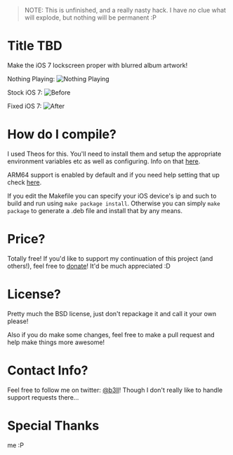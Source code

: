 > NOTE: This is unfinished, and a really nasty hack. I have *no* clue what will explode, but nothing will be permanent :P

Title TBD
=============

Make the iOS 7 lockscreen proper with blurred album artwork!

Nothing Playing:
![Nothing Playing](https://github.com/b3ll/BlurredLockscreenArtwork/raw/master/preview/nothing.png "Nothing Playing")

Stock iOS 7:
![Before](https://github.com/b3ll/BlurredLockscreenArtwork/raw/master/preview/before.png "Before")

Fixed iOS 7:
![After](https://github.com/b3ll/BlurredLockscreenArtwork/raw/master/preview/after.png "After")

How do I compile?
=============

I used Theos for this. You'll need to install them and setup the appropriate environment variables etc as well as configuring. Info on that [here](http://iphonedevwiki.net/index.php/Theos/Getting_Started).

ARM64 support is enabled by default and if you need help setting that up check [here](http://iphonedevwiki.net/index.php/Updating_extensions_for_iOS_7).

If you edit the Makefile you can specify your iOS device's ip and such to build and run using `make package install`. Otherwise you can simply `make package` to generate a .deb file and install that by any means.

Price?
=============

Totally free! If you'd like to support my continuation of this project (and others!), feel free to [donate](http://www.adambell.ca/donate/)! It'd be much appreciated :D

License?
=============

Pretty much the BSD license, just don't repackage it and call it your own please!

Also if you do make some changes, feel free to make a pull request and help make things more awesome!

Contact Info?
=============

Feel free to follow me on twitter: [@b3ll](https://www.twitter.com/b3ll)! Though I don't really like to handle support requests there...

Special Thanks
=============

me :P
